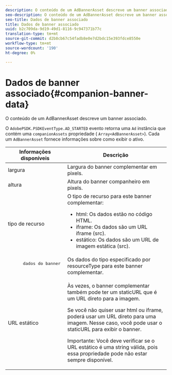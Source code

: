 ```yaml
---
description: O conteúdo de um AdBannerAsset descreve um banner associado.
seo-description: O conteúdo de um AdBannerAsset descreve um banner associado.
seo-title: Dados de banner associado
title: Dados de banner associado
uuid: b2c709da-9d19-49d1-8116-9c947371b77c
translation-type: tm+mt
source-git-commit: d2b8cb67c54fadb8e0e7d2bdc15e393fdce8550e
workflow-type: tm+mt
source-wordcount: '190'
ht-degree: 0%

---
```



# Dados de banner associado{#companion-banner-data}

O conteúdo de um AdBannerAsset descreve um banner associado.

<!--<a id="section_D730B4FD6FD749E9860B6A07FC110552"></a>-->

O `AdobePSDK.PSDKEventType.AD_STARTED` evento retorna uma `Ad` instância que contém uma `companionAssets` propriedade ( `Array<AdBannerAsset>`).
Cada um `AdBannerAsset` fornece informações sobre como exibir o ativo.

<table id="table_760C885E2DCA4BE983CC57FDA7BD5B14"> 
 <thead> 
  <tr> 
   <th colname="col1" class="entry"> Informações disponíveis </th> 
   <th colname="col2" class="entry"> Descrição </th> 
  </tr> 
 </thead>
 <tbody> 
  <tr> 
   <td colname="col1"> largura </td> 
   <td colname="col2"> Largura do banner complementar em pixels. </td> 
  </tr> 
  <tr> 
   <td colname="col1"> altura </td> 
   <td colname="col2"> Altura do banner companheiro em pixels. </td> 
  </tr> 
  <tr> 
   <td colname="col1"> tipo de recurso </td> 
   <td colname="col2">O tipo de recurso para este banner complementar: 
    <ul id="ul_A067787FE49E4B6095BE0AC1D447DBB3"> 
     <li id="li_02B7224C67004095B3F6E50FD21E507E">html: Os dados estão no código HTML. </li> 
     <li id="li_5F37E14472424F808C6094F42009E676">iframe: Os dados são um URL iframe (src). </li> 
     <li id="li_48E74AC5F00640EC8A4DE2CB31E106EC">estático: Os dados são um URL de imagem estática (src). </li> 
    </ul> </td> 
  </tr> 
  <tr> 
   <td colname="col1">
    <pre>
      dados do banner
    </pre> </td> 
   <td colname="col2"> Os dados do tipo especificado por <span class="codeph"> resourceType</span> para este banner complementar. </td> 
  </tr> 
  <tr> 
   <td colname="col1"> URL estático </td> 
   <td colname="col2"> <p>Às vezes, o banner complementar também pode ter um staticURL que é um URL direto para a imagem. </p> <p>Se você não quiser usar html ou iframe, poderá usar um URL direto para uma imagem. Nesse caso, você pode usar o staticURL para exibir o banner. </p> <p>Importante:  Você deve verificar se o URL estático é uma string válida, pois essa propriedade pode não estar sempre disponível. </p> </td> 
  </tr> 
 </tbody> 
</table>

